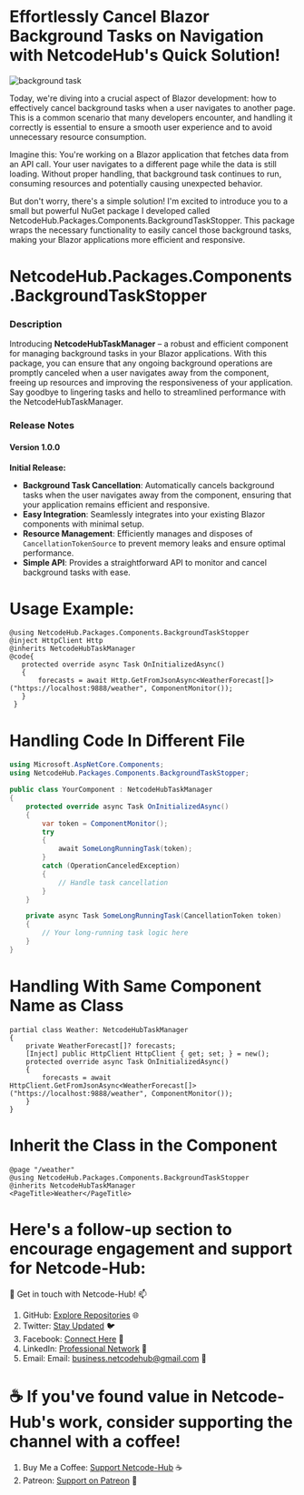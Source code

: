 # Effortlessly Cancel Blazor Background Tasks on Navigation with NetcodeHub's Quick Solution!
![background task](https://github.com/Netcode-Hub/DemoCancelBgTaskOnPageNavigationInBlazor/assets/110794348/3f69833c-e0cd-44be-95cc-d568b04afd40)

Today, we're diving into a crucial aspect of Blazor development: how to effectively cancel background tasks when a user navigates to another page. This is a common scenario that many developers encounter, and handling it correctly is essential to ensure a smooth user experience and to avoid unnecessary resource consumption.

Imagine this: You're working on a Blazor application that fetches data from an API call. Your user navigates to a different page while the data is still loading. Without proper handling, that background task continues to run, consuming resources and potentially causing unexpected behavior.

But don't worry, there's a simple solution! I'm excited to introduce you to a small but powerful NuGet package I developed called NetcodeHub.Packages.Components.BackgroundTaskStopper. This package wraps the necessary functionality to easily cancel those background tasks, making your Blazor applications more efficient and responsive.

# NetcodeHub.Packages.Components.BackgroundTaskStopper
### Description
Introducing **NetcodeHubTaskManager** – a robust and efficient component for managing background tasks in your Blazor applications. With this package, you can ensure that any ongoing background operations are promptly canceled when a user navigates away from the component, freeing up resources and improving the responsiveness of your application. Say goodbye to lingering tasks and hello to streamlined performance with the NetcodeHubTaskManager.

### Release Notes

#### Version 1.0.0

**Initial Release:**

- **Background Task Cancellation**: Automatically cancels background tasks when the user navigates away from the component, ensuring that your application remains efficient and responsive.
- **Easy Integration**: Seamlessly integrates into your existing Blazor components with minimal setup.
- **Resource Management**: Efficiently manages and disposes of `CancellationTokenSource` to prevent memory leaks and ensure optimal performance.
- **Simple API**: Provides a straightforward API to monitor and cancel background tasks with ease.

# Usage Example:
    @using NetcodeHub.Packages.Components.BackgroundTaskStopper
    @inject HttpClient Http
    @inherits NetcodeHubTaskManager
    @code{
       protected override async Task OnInitializedAsync()
       {
           forecasts = await Http.GetFromJsonAsync<WeatherForecast[]>("https://localhost:9888/weather", ComponentMonitor());
       }
     }

 
# Handling Code In Different File
```csharp
using Microsoft.AspNetCore.Components;
using NetcodeHub.Packages.Components.BackgroundTaskStopper;

public class YourComponent : NetcodeHubTaskManager
{
    protected override async Task OnInitializedAsync()
    {
        var token = ComponentMonitor();
        try
        {
            await SomeLongRunningTask(token);
        }
        catch (OperationCanceledException)
        {
            // Handle task cancellation
        }
    }

    private async Task SomeLongRunningTask(CancellationToken token)
    {
        // Your long-running task logic here
    }
}
```
# Handling With Same Component Name as Class
    partial class Weather: NetcodeHubTaskManager
    {
        private WeatherForecast[]? forecasts;
        [Inject] public HttpClient HttpClient { get; set; } = new();
        protected override async Task OnInitializedAsync()
        {
            forecasts = await HttpClient.GetFromJsonAsync<WeatherForecast[]>("https://localhost:9888/weather", ComponentMonitor());
        }
    }

# Inherit the Class in the Component
    @page "/weather"
    @using NetcodeHub.Packages.Components.BackgroundTaskStopper
    @inherits NetcodeHubTaskManager 
    <PageTitle>Weather</PageTitle>


# Here's a follow-up section to encourage engagement and support for Netcode-Hub:
🌟 Get in touch with Netcode-Hub! 📫
1. GitHub: [Explore Repositories](https://github.com/Netcode-Hub/Netcode-Hub) 🌐
2. Twitter: [Stay Updated](https://twitter.com/NetcodeHub) 🐦
3. Facebook: [Connect Here](https://web.facebook.com/NetcodeHub) 📘
4. LinkedIn: [Professional Network](https://www.linkedin.com/in/netcode-hub-90b188258/) 🔗
5. Email: Email: [business.netcodehub@gmail.com](mailto:business.netcodehub@gmail.com) 📧
   
# ☕️ If you've found value in Netcode-Hub's work, consider supporting the channel with a coffee!
1. Buy Me a Coffee: [Support Netcode-Hub](https://www.buymeacoffee.com/NetcodeHub) ☕️
2. Patreon: [Support on Patreon](https://patreon.com/user?u=113091185&utm_medium=unknown&utm_source=join_link&utm_campaign=creatorshare_creator&utm_content=copyLink) 🌟
